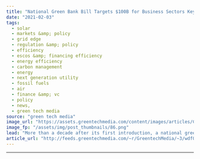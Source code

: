 ```yaml
---
title: "National Green Bank Bill Targets $100B for Business Sectors Key to Biden’s Climate Agenda"
date: "2021-02-03"
tags: 
  - solar
  - markets &amp; policy
  - grid edge
  - regulation &amp; policy
  - efficiency
  - escos &amp; financing efficiency
  - energy efficiency
  - carbon management
  - energy
  - next generation utility
  - fossil fuels
  - air
  - finance &amp; vc
  - policy
  - news,
  - green tech media
source: "green tech media"
image_url: "https://assets.greentechmedia.com/content/images/articles/Capitol_Flag_Congress_XLresized.jpg"
image_fp: "/assets/img/post_thumbnails/86.png"
lead: "More than a decade after its first introduction, a national green bank bill is back before Congress, with much more funding than previous versions proposed over the past two years and a far greater chance to be passed into law, its backers say. On We ..."
article_url: "http://feeds.greentechmedia.com/~r/GreentechMedia/~3/wdfQV2RaUyU/national-green-bank-bill-targets-100b-for-business-sectors-key-to-bidens-climate-agenda"
---
```


---
